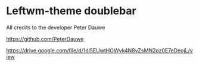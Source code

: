 # Leftwm-theme doublebar

All credits to the developer Peter Dauwe

https://github.com/PeterDauwe

https://drive.google.com/file/d/1dl5EUwtHOWyk4N8yZsMN2oz0E7eDeojL/view
